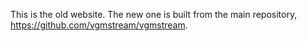 This is the old website. The new one is built from the main repository, https://github.com/vgmstream/vgmstream.
